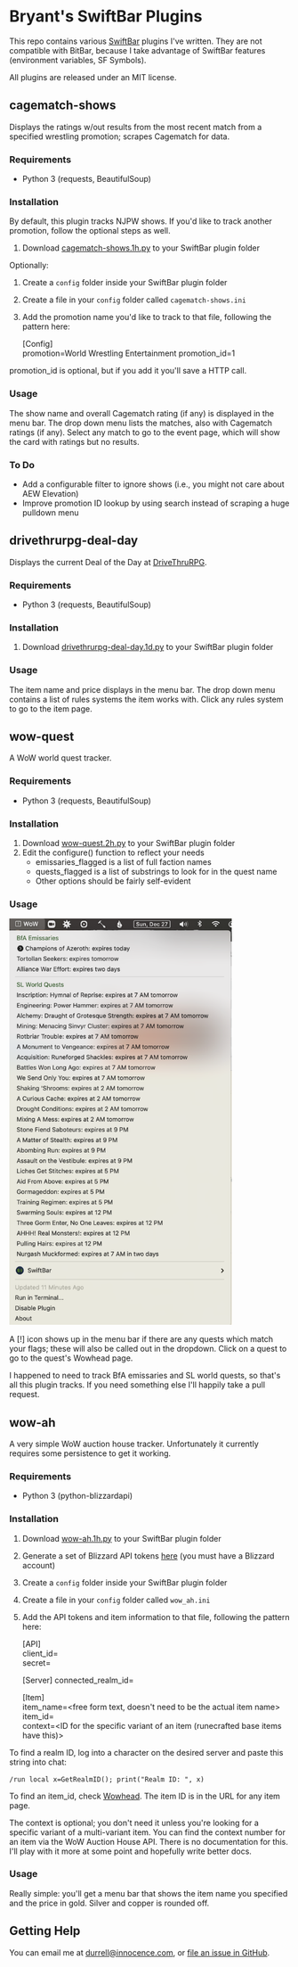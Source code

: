 # Bryant's SwiftBar Plugins

This repo contains various [SwiftBar](https://github.com/swiftbar/SwiftBar) plugins 
I've written. They are not compatible with BitBar, because I take advantage of 
SwiftBar features (environment variables, SF Symbols).

All plugins are released under an MIT license.

## cagematch-shows

Displays the ratings w/out results from the most recent match from a specified wrestling promotion; scrapes Cagematch for data.

### Requirements

* Python 3 (requests, BeautifulSoup)

### Installation 

By default, this plugin tracks NJPW shows. If you'd like to track another promotion, follow the optional steps as well.

1. Download [cagematch-shows.1h.py](https://github.com/BryantD/swiftbar-plugins/blob/main/Sports/cagematch-shows.1h.py) to your SwiftBar plugin folder

Optionally:

1. Create a ``config`` folder inside your SwiftBar plugin folder
1. Create a file in your ``config`` folder called ``cagematch-shows.ini``
1. Add the promotion name you'd like to track to that file, following the pattern here:

    [Config]  
    promotion=World Wrestling Entertainment 
    promotion_id=1
    
promotion_id is optional, but if you add it you'll save a HTTP call.

### Usage

The show name and overall Cagematch rating (if any) is displayed in the menu bar. The drop down menu lists the matches, also with Cagematch ratings (if any). Select any match to go to the event page, which will show the card with ratings but no results.

### To Do

- Add a configurable filter to ignore shows (i.e., you might not care about AEW Elevation)
- Improve promotion ID lookup by using search instead of scraping a huge pulldown menu

## drivethrurpg-deal-day

Displays the current Deal of the Day at [DriveThruRPG](https://www.drivethrurpg.com/).

### Requirements

* Python 3 (requests, BeautifulSoup)

### Installation 

1. Download [drivethrurpg-deal-day.1d.py](https://github.com/BryantD/swiftbar-plugins/blob/main/Games/drivethrurpg-deal-day.1d.py) to your SwiftBar plugin folder

### Usage

The item name and price displays in the menu bar. The drop down menu contains a list of 
rules systems the item works with. Click any rules system to go to the item page.

## wow-quest

A WoW world quest tracker.

### Requirements

* Python 3 (requests, BeautifulSoup)

### Installation

1. Download [wow-quest.2h.py](https://github.com/BryantD/swiftbar-plugins/blob/main/Games/wow-quest.2h.py) to your SwiftBar plugin folder
1. Edit the configure() function to reflect your needs
    * emissaries_flagged is a list of full faction names
    * quests_flagged is a list of substrings to look for in the quest name
    * Other options should be fairly self-evident

### Usage

<img src="https://github.com/BryantD/swiftbar-plugins/blob/main/images/wow-quests-doc-image-01.png" alt="Plugin example" width=400>

A [!] icon shows up in the menu bar if there are any quests which match
your flags; these will also be called out in the dropdown. Click on a 
quest to go to the quest's Wowhead page.

I happened to need to track BfA emissaries and SL world quests, so
that's all this plugin tracks. If you need something else I'll
happily take a pull request.

## wow-ah

A very simple WoW auction house tracker. Unfortunately it currently requires some
persistence to get it working.

### Requirements

* Python 3 (python-blizzardapi)

### Installation

1. Download [wow-ah.1h.py](https://github.com/BryantD/swiftbar-plugins/blob/main/Games/wow-ah.1h.py) to your SwiftBar plugin folder
1. Generate a set of Blizzard API tokens [here](https://develop.battle.net/access/clients) (you must have a Blizzard account)
1. Create a ``config`` folder inside your SwiftBar plugin folder
1. Create a file in your ``config`` folder called ``wow_ah.ini``
1. Add the API tokens and item information to that file, following the pattern here:

    [API]  
    client_id=<created in step two>  
    secret=<created in step two>  

    [Server]
    connected_realm_id=<realm ID>

    [Item]  
    item_name=<free form text, doesn't need to be the actual item name>  
    item_id=<WoW item ID>  
    context=<ID for the specific variant of an item (runecrafted base items have this)>  

To find a realm ID, log into a character on the desired server and paste this 
string into chat:

	/run local x=GetRealmID(); print("Realm ID: ", x)

To find an item_id, check [Wowhead](https://www.wowhead.com). The item ID is in the URL for any item page.

The context is optional; you don't need it unless you're looking for a specific 
variant of a multi-variant item. You can find the context number for an item via
the WoW Auction House API. There is no documentation for this. I'll play with it more
at some point and hopefully write better docs.

### Usage

Really simple: you'll get a menu bar that shows the item name you specified and
the price in gold. Silver and copper is rounded off.

## Getting Help

You can email me at durrell@innocence.com, or [file an issue in
GitHub](https://github.com/BryantD/swiftbar-plugins/issues).

